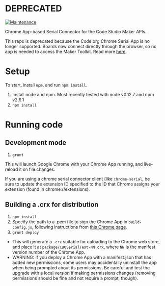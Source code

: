 <h1>DEPRECATED</h1>

[![Maintenance](https://img.shields.io/badge/Maintained%3F-no-red.svg)](https://bitbucket.org/lbesson/ansi-colors)

Chrome App-based Serial Connector for the Code Studio Maker APIs.  

This repo is deprecated because the Code.org Chrome Serial App is no longer supported. Boards now connect directly through the browser, so no app is needed to access the Maker Toolkit. Read more [here](https://support.code.org/hc/en-us/articles/11304760762125-Deprecating-the-Maker-App-and-Chrome-Serial-Extension).

# Setup

To start, install `npm`, and run `npm install`.

1. Install node and npm. Most recently tested with node v0.12.7 and npm v2.9.1
1. `npm install`

# Running code

## Development mode

1. `grunt`

This will launch Google Chrome with your Chrome App running, and live-reload it on file changes.

If you are using a chrome serial connector client (like `chrome-serial`, be sure to update the extension ID specified to the ID that Chrome assigns your extension (found in chrome://extensions).

## Building a .crx for distribution

1. `npm install`
1. Specify the path to a .pem file to sign the Chrome App in `build-config.js`, following instructions from [this Chrome page](https://developer.chrome.com/extensions/packaging#creating).
1. `grunt deploy`
  * This will generate a `.crx` suitable for uploading to the Chrome web store, and place it at `package/CDOSerialTest-NN.crx`, where `NN` is the manifest version number of the Chrome App.
  * WARNING: If you deploy a Chrome App with a manifest.json that has added new permissions, some users may accidentally uninstall the app when being prompted about its permissions. Be careful and test the upgrade with a local version if making permissions changes (removing permissions should be fine and not require a prompt, though).
